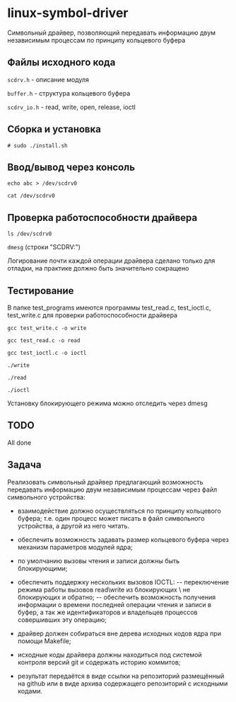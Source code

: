 # linux-symbol-driver
Символьный драйвер, позволяющий передавать информацию двум независимым процессам по принципу кольцевого буфера

## Файлы исходного кода
`scdrv.h` - описание модуля

`buffer.h` - структура кольцевого буфера

`scdrv_io.h` - read, write, open, release, ioctl

## Сборка и установка
`# sudo ./install.sh`

## Ввод/вывод через консоль

`echo abc > /dev/scdrv0`

`cat /dev/scdrv0`

## Проверка работоспособности драйвера
`ls /dev/scdrv0`

`dmesg` (строки "SCDRV:") 

Логирование почти каждой операции драйвера сделано только для отладки, на практике должно быть значительно сокращено

## Тестирование
В папке test_programs имеются программы test_read.c, test_ioctl.c, test_write.c для проверки работоспособности драйвера

`gcc test_write.c -o write`

`gcc test_read.c -o read`

`gcc test_ioctl.c -o ioctl`

`./write`

`./read`

`./ioctl`


Установку блокирующего режима можно отследить через dmesg

## TODO
All done

## Задача
Реализовать символьный драйвер предлагающий возможность передавать информацию двум независимым процессам 
через файл символьного устройства: 
- взаимодействие должно осуществляться по принципу кольцевого буфера;  т.е. один процесс может писать в файл символьного устройства, а другой из него читать. 
- обеспечить возможность задавать размер кольцевого буфера через механизм параметров модулей ядра; 
- по умолчанию вызовы чтения и записи должны быть блокирующими; 
- обеспечить поддержку нескольких вызовов IOCTL: 
-- переключение режима работы вызовов read\write из блокирующих \ не блокирующих и обратно;
-- обеспечить возможность получения информации о времени последней операции чтения и записи в буфер, а так же идентификаторов и владельцев процессов совершивших эту операцию;

- драйвер должен собираться вне дерева исходных кодов ядра при помощи Makefile; 
- исходные коды драйвера должны находиться под системой контроля версий git и содержать историю коммитов; 
- результат передаётся в виде ссылки на репозиторий размещённый на github или в виде архива содержащего репозиторий с исходными кодами.

